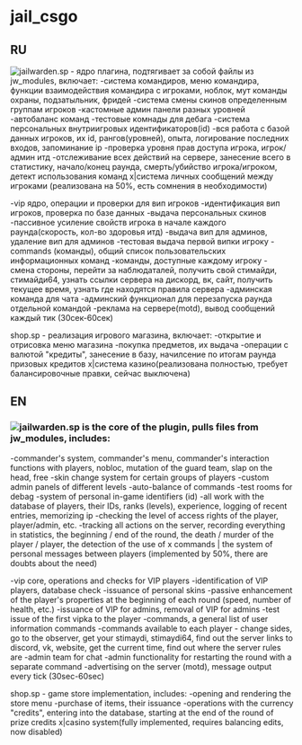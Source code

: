 # jail_csgo

## RU

![jailwarden.sp](https://github.com/Alart7471/jail_csgo/blob/main/jailwarden.sp) - ядро плагина, подтягивает за собой файлы из jw_modules, включает:
-система командиров, меню командира, функции взаимодействия командира с игроками,
ноблок, мут команды охраны, подзатыльник, фридей
-система смены скинов определенным группам игроков
-кастомные админ панели разных уровней
-автобаланс команд
-тестовые комнады для дебага
-система персональных внутриигровых идентификаторов(id)
-вся работа с базой данных игроков, их id, рангов(уровней), опыта,
логирование последних входов, запоминание ip
-проверка уровня прав доступа игрока, игрок/админ итд
-отслеживание всех действий на сервере, занесение всего в статистику,
начало/конец раунда, смерть/убийство игрока/игроком, детект использования команд
х|система личных сообщений между игроками (реализована на 50%, есть сомнения в необходимости)

-vip ядро, операции и проверки для вип игроков
	-идентификация вип игроков, проверка по базе данных
	-выдача персональных скинов
	-пассивное усиление свойств игрока в начале каждого раунда(скорость, кол-во здоровья итд)
	-выдача вип для админов, удаление вип для админов
	-тестовая выдача первой випки игроку
-commands (команды), общий список пользовательских информационных команд
	-команды, доступные каждому игроку - смена стороны, перейти за наблюдаталей,
	получить свой стимайди, стимайди64, узнать ссылки сервера на дискорд, вк, сайт,
	получить текущее время, узнать где находятся правила сервера
	-админская команда для чата
	-админский функционал для перезапуска раунда отдельной командой
	-реклама на сервере(motd), вывод сообщений каждый тик (30сек-60сек)




shop.sp - реализация игрового магазина, включает:
-открытие и отрисовка меню магазина
-покупка предметов, их выдача
-операции с валютой "кредиты", занесение в базу, начилсение по итогам раунда призовых кредитов
x|система казино(реализована полностью, требует балансировочные правки, сейчас выключена)


## EN

### ![jailwarden.sp](https://github.com/Alart7471/jail_csgo/blob/main/jailwarden.sp) is the core of the plugin, pulls files from jw_modules, includes:
-commander's system, commander's menu, commander's interaction functions with players,
nobloc, mutation of the guard team, slap on the head, free
-skin change system for certain groups of players
-custom admin panels of different levels
-auto-balance of commands
-test rooms for debag
-system of personal in-game identifiers (id)
-all work with the database of players, their IDs, ranks (levels), experience,
logging of recent entries, memorizing ip
-checking the level of access rights of the player, player/admin, etc.
-tracking all actions on the server, recording everything in statistics,
the beginning / end of the round, the death / murder of the player / player, the detection of the use
of x commands | the system of personal messages between players (implemented by 50%, there are doubts about the need)

-vip core, operations and checks for VIP players
-identification of VIP players, database check
-issuance of personal skins
	-passive enhancement of the player's properties at the beginning of each round (speed, number of health, etc.)
-issuance of VIP for admins, removal of VIP for admins
	-test issue of the first vipka to the player
-commands, a general list of user information commands
	-commands available to each player - change sides, go to the observer,
get your stimaydi, stimaydi64, find out the server links to discord, vk, website,
get the current time, find out where the server rules are
	-admin team for chat
	-admin functionality for restarting the round with a separate command
-advertising on the server (motd), message output every tick (30sec-60sec)




shop.sp - game store implementation, includes:
-opening and rendering the store menu
-purchase of items, their issuance
-operations with the currency "credits", entering into the database, starting at the end of the round of prize credits
x|casino system(fully implemented, requires balancing edits, now disabled)